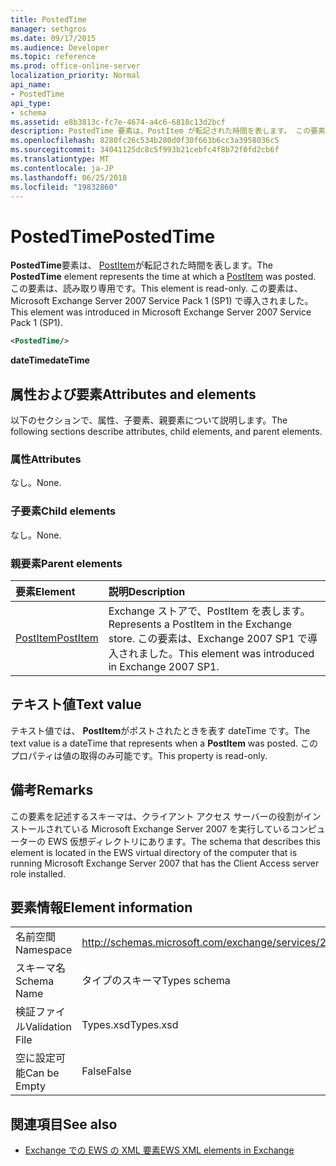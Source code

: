 ```yaml
---
title: PostedTime
manager: sethgros
ms.date: 09/17/2015
ms.audience: Developer
ms.topic: reference
ms.prod: office-online-server
localization_priority: Normal
api_name:
- PostedTime
api_type:
- schema
ms.assetid: e8b3813c-fc7e-4674-a4c6-6818c13d2bcf
description: PostedTime 要素は、PostItem が転記された時間を表します。 この要素は、読み取り専用です。 この要素は、Microsoft Exchange Server 2007 Service Pack 1 (SP1) で導入されました。
ms.openlocfilehash: 8280fc26c534b280d0f30f663b6cc3a3958036c5
ms.sourcegitcommit: 34041125dc8c5f993b21cebfc4f8b72f0fd2cb6f
ms.translationtype: MT
ms.contentlocale: ja-JP
ms.lasthandoff: 06/25/2018
ms.locfileid: "19832860"
---
```

# <a name="postedtime"></a><span data-ttu-id="bc651-105">PostedTime</span><span class="sxs-lookup"><span data-stu-id="bc651-105">PostedTime</span></span>

<span data-ttu-id="bc651-106">**PostedTime**要素は、 [PostItem](postitem.md)が転記された時間を表します。</span><span class="sxs-lookup"><span data-stu-id="bc651-106">The **PostedTime** element represents the time at which a [PostItem](postitem.md) was posted.</span></span> <span data-ttu-id="bc651-107">この要素は、読み取り専用です。</span><span class="sxs-lookup"><span data-stu-id="bc651-107">This element is read-only.</span></span> <span data-ttu-id="bc651-108">この要素は、Microsoft Exchange Server 2007 Service Pack 1 (SP1) で導入されました。</span><span class="sxs-lookup"><span data-stu-id="bc651-108">This element was introduced in Microsoft Exchange Server 2007 Service Pack 1 (SP1).</span></span> 
  
```xml
<PostedTime/>
```

 <span data-ttu-id="bc651-109">**dateTime**</span><span class="sxs-lookup"><span data-stu-id="bc651-109">**dateTime**</span></span>
## <a name="attributes-and-elements"></a><span data-ttu-id="bc651-110">属性および要素</span><span class="sxs-lookup"><span data-stu-id="bc651-110">Attributes and elements</span></span>

<span data-ttu-id="bc651-111">以下のセクションで、属性、子要素、親要素について説明します。</span><span class="sxs-lookup"><span data-stu-id="bc651-111">The following sections describe attributes, child elements, and parent elements.</span></span>
  
### <a name="attributes"></a><span data-ttu-id="bc651-112">属性</span><span class="sxs-lookup"><span data-stu-id="bc651-112">Attributes</span></span>

<span data-ttu-id="bc651-113">なし。</span><span class="sxs-lookup"><span data-stu-id="bc651-113">None.</span></span>
  
### <a name="child-elements"></a><span data-ttu-id="bc651-114">子要素</span><span class="sxs-lookup"><span data-stu-id="bc651-114">Child elements</span></span>

<span data-ttu-id="bc651-115">なし。</span><span class="sxs-lookup"><span data-stu-id="bc651-115">None.</span></span>
  
### <a name="parent-elements"></a><span data-ttu-id="bc651-116">親要素</span><span class="sxs-lookup"><span data-stu-id="bc651-116">Parent elements</span></span>

|<span data-ttu-id="bc651-117">**要素**</span><span class="sxs-lookup"><span data-stu-id="bc651-117">**Element**</span></span>|<span data-ttu-id="bc651-118">**説明**</span><span class="sxs-lookup"><span data-stu-id="bc651-118">**Description**</span></span>|
|:-----|:-----|
|[<span data-ttu-id="bc651-119">PostItem</span><span class="sxs-lookup"><span data-stu-id="bc651-119">PostItem</span></span>](postitem.md) <br/> |<span data-ttu-id="bc651-120">Exchange ストアで、PostItem を表します。</span><span class="sxs-lookup"><span data-stu-id="bc651-120">Represents a PostItem in the Exchange store.</span></span> <span data-ttu-id="bc651-121">この要素は、Exchange 2007 SP1 で導入されました。</span><span class="sxs-lookup"><span data-stu-id="bc651-121">This element was introduced in Exchange 2007 SP1.</span></span>  <br/> |
   
## <a name="text-value"></a><span data-ttu-id="bc651-122">テキスト値</span><span class="sxs-lookup"><span data-stu-id="bc651-122">Text value</span></span>

<span data-ttu-id="bc651-123">テキスト値では、 **PostItem**がポストされたときを表す dateTime です。</span><span class="sxs-lookup"><span data-stu-id="bc651-123">The text value is a dateTime that represents when a **PostItem** was posted.</span></span> <span data-ttu-id="bc651-124">このプロパティは値の取得のみ可能です。</span><span class="sxs-lookup"><span data-stu-id="bc651-124">This property is read-only.</span></span> 
  
## <a name="remarks"></a><span data-ttu-id="bc651-125">備考</span><span class="sxs-lookup"><span data-stu-id="bc651-125">Remarks</span></span>

<span data-ttu-id="bc651-126">この要素を記述するスキーマは、クライアント アクセス サーバーの役割がインストールされている Microsoft Exchange Server 2007 を実行しているコンピューターの EWS 仮想ディレクトリにあります。</span><span class="sxs-lookup"><span data-stu-id="bc651-126">The schema that describes this element is located in the EWS virtual directory of the computer that is running Microsoft Exchange Server 2007 that has the Client Access server role installed.</span></span>
  
## <a name="element-information"></a><span data-ttu-id="bc651-127">要素情報</span><span class="sxs-lookup"><span data-stu-id="bc651-127">Element information</span></span>

|||
|:-----|:-----|
|<span data-ttu-id="bc651-128">名前空間</span><span class="sxs-lookup"><span data-stu-id="bc651-128">Namespace</span></span>  <br/> |http://schemas.microsoft.com/exchange/services/2006/types  <br/> |
|<span data-ttu-id="bc651-129">スキーマ名</span><span class="sxs-lookup"><span data-stu-id="bc651-129">Schema Name</span></span>  <br/> |<span data-ttu-id="bc651-130">タイプのスキーマ</span><span class="sxs-lookup"><span data-stu-id="bc651-130">Types schema</span></span>  <br/> |
|<span data-ttu-id="bc651-131">検証ファイル</span><span class="sxs-lookup"><span data-stu-id="bc651-131">Validation File</span></span>  <br/> |<span data-ttu-id="bc651-132">Types.xsd</span><span class="sxs-lookup"><span data-stu-id="bc651-132">Types.xsd</span></span>  <br/> |
|<span data-ttu-id="bc651-133">空に設定可能</span><span class="sxs-lookup"><span data-stu-id="bc651-133">Can be Empty</span></span>  <br/> |<span data-ttu-id="bc651-134">False</span><span class="sxs-lookup"><span data-stu-id="bc651-134">False</span></span>  <br/> |
   
## <a name="see-also"></a><span data-ttu-id="bc651-135">関連項目</span><span class="sxs-lookup"><span data-stu-id="bc651-135">See also</span></span>



- [<span data-ttu-id="bc651-136">Exchange での EWS の XML 要素</span><span class="sxs-lookup"><span data-stu-id="bc651-136">EWS XML elements in Exchange</span></span>](ews-xml-elements-in-exchange.md)

